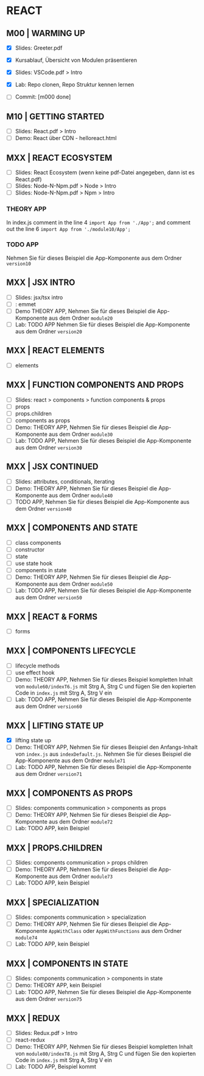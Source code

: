 ﻿# REACT

## M00 | WARMING UP

- [x] Slides: Greeter.pdf
- [x] Kursablauf, Übersicht von Modulen präsentieren
- [x] Slides: VSCode.pdf > Intro
- [x] Lab: Repo clonen, Repo Struktur kennen lernen
- [ ] Commit: [m000 done]


## M10 | GETTING STARTED

- [ ] Slides: React.pdf > Intro
- [ ] Demo: React über CDN - helloreact.html

## MXX | REACT ECOSYSTEM

- [ ] Slides: React Ecosystem (wenn keine pdf-Datei angegeben, dann ist es React.pdf)
- [ ] Slides: Node-N-Npm.pdf > Node > Intro
- [ ] Slides: Node-N-Npm.pdf > Npm > Intro

### THEORY APP
In index.js comment in the line 4 `import App from './App';` and comment out the line 6 `import App from './module10/App';`

### TODO APP
Nehmen Sie für dieses Beispiel die App-Komponente aus dem Ordner `version10`

## MXX | JSX INTRO

- [ ] Slides: jsx/tsx intro
- [ ] : emmet
- [ ] Demo THEORY APP, Nehmen Sie für dieses Beispiel die App-Komponente aus dem Ordner `module20`
- [ ] Lab: TODO APP Nehmen Sie für dieses Beispiel die App-Komponente aus dem Ordner `version20`

## MXX | REACT ELEMENTS

- [ ] elements

## MXX | FUNCTION COMPONENTS AND PROPS

- [ ] Slides: react > components > function components & props
- [ ] props
- [ ] props.children
- [ ] components as props
- [ ] Demo: THEORY APP, Nehmen Sie für dieses Beispiel die App-Komponente aus dem Ordner `module30`
- [ ] Lab: TODO APP, Nehmen Sie für dieses Beispiel die App-Komponente aus dem Ordner `version30`

## MXX | JSX CONTINUED

- [ ] Slides: attributes, conditionals, iterating
- [ ] Demo: THEORY APP, Nehmen Sie für dieses Beispiel die App-Komponente aus dem Ordner `module40`
- [ ] TODO APP, Nehmen Sie für dieses Beispiel die App-Komponente aus dem Ordner `version40`

## MXX | COMPONENTS AND STATE

- [ ] class components
- [ ] constructor
- [ ] state
- [ ] use state hook
- [ ] components in state
- [ ] Demo: THEORY APP, Nehmen Sie für dieses Beispiel die App-Komponente aus dem Ordner `module50`
- [ ] Lab: TODO APP, Nehmen Sie für dieses Beispiel die App-Komponente aus dem Ordner `version50`

## MXX | REACT & FORMS

- [ ] forms

## MXX | COMPONENTS LIFECYCLE

- [ ] lifecycle methods
- [ ] use effect hook
- [ ] Demo: THEORY APP, Nehmen Sie für dieses Beispiel kompletten Inhalt von `module60/indexT6.js` mit Strg A, Strg C und fügen Sie den kopierten Code in `index.js` mit Strg A, Strg V ein
- [ ] Lab: TODO APP, Nehmen Sie für dieses Beispiel die App-Komponente aus dem Ordner `version60`

## MXX | LIFTING STATE UP

- [x] lifting state up
- [ ] Demo: THEORY APP, Nehmen Sie für dieses Beispiel den Anfangs-Inhalt von `index.js` aus `indexDefault.js`. Nehmen Sie für dieses Beispiel die App-Komponente aus dem Ordner `module71`
- [ ] Lab: TODO APP, Nehmen Sie für dieses Beispiel die App-Komponente aus dem Ordner `version71`

## MXX | COMPONENTS AS PROPS

- [ ] Slides: components communication > components as props
- [ ] Demo: THEORY APP, Nehmen Sie für dieses Beispiel die App-Komponente aus dem Ordner `module72`
- [ ] Lab: TODO APP, kein Beispiel

## MXX | PROPS.CHILDREN

- [ ] Slides: components communication > props children
- [ ] Demo: THEORY APP, Nehmen Sie für dieses Beispiel die App-Komponente aus dem Ordner `module73`
- [ ] Lab: TODO APP, kein Beispiel

## MXX | SPECIALIZATION

- [ ] Slides: components communication > specialization
- [ ] Demo: THEORY APP, Nehmen Sie für dieses Beispiel die App-Komponente `AppWithClass` oder `AppWithFunctions` aus dem Ordner `module74`
- [ ] Lab: TODO APP, kein Beispiel

## MXX | COMPONENTS IN STATE

- [ ] Slides: components communication > components in state
- [ ] Demo: THEORY APP, kein Beispiel
- [ ] Lab: TODO APP, Nehmen Sie für dieses Beispiel die App-Komponente aus dem Ordner `version75`

## MXX | REDUX

- [ ] Slides: Redux.pdf > Intro
- [ ] react-redux
- [ ] Demo: THEORY APP, Nehmen Sie für dieses Beispiel kompletten Inhalt von `module80/indexT8.js` mit Strg A, Strg C und fügen Sie den kopierten Code in `index.js` mit Strg A, Strg V ein
- [ ] Lab: TODO APP, Beispiel kommt

